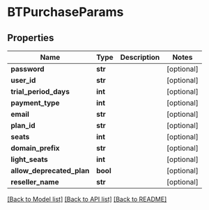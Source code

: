 # BTPurchaseParams

## Properties
Name | Type | Description | Notes
------------ | ------------- | ------------- | -------------
**password** | **str** |  | [optional] 
**user_id** | **str** |  | [optional] 
**trial_period_days** | **int** |  | [optional] 
**payment_type** | **int** |  | [optional] 
**email** | **str** |  | [optional] 
**plan_id** | **str** |  | [optional] 
**seats** | **int** |  | [optional] 
**domain_prefix** | **str** |  | [optional] 
**light_seats** | **int** |  | [optional] 
**allow_deprecated_plan** | **bool** |  | [optional] 
**reseller_name** | **str** |  | [optional] 

[[Back to Model list]](../README.md#documentation-for-models) [[Back to API list]](../README.md#documentation-for-api-endpoints) [[Back to README]](../README.md)


